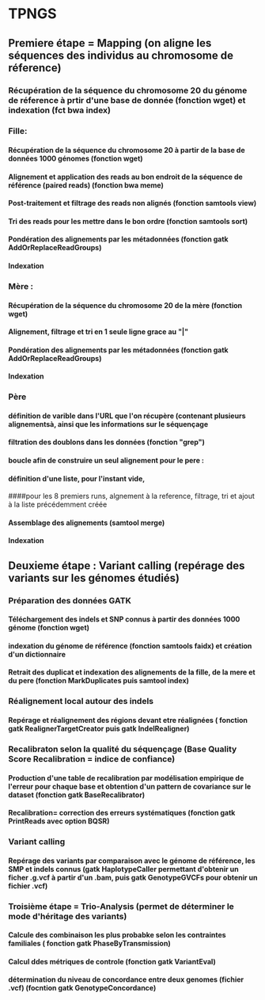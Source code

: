 # TPNGS

## Premiere étape = Mapping (on aligne les séquences des individus au chromosome de réference)
### Récupération de la séquence du chromosome 20 du génome de réference à prtir d'une base de donnée (fonction wget) et indexation (fct bwa index)
### Fille:
#### Récupération de la séquence du chromosome 20 à partir de la base de données 1000 génomes (fonction wget)
#### Alignement et application des reads au bon endroit de la séquence de référence (paired reads) (fonction bwa meme)
#### Post-traitement et filtrage des reads non alignés (fonction samtools view)
#### Tri des reads pour les mettre dans le bon ordre (fonction samtools sort)
#### Pondération des alignements par les métadonnées (fonction gatk AddOrReplaceReadGroups)
#### Indexation 
### Mère :
#### Récupération de la séquence du chromosome 20 de la mère (fonction wget)
#### Alignement, filtrage et tri en 1 seule ligne grace au "|" 
#### Pondération des alignements par les métadonnées (fonction gatk AddOrReplaceReadGroups)
#### Indexation 
### Père
#### définition de varible dans l'URL que l'on récupère (contenant plusieurs alignementsà, ainsi que les informations sur le séquençage
#### filtration des doublons dans les données (fonction "grep")
#### boucle afin de construire un seul alignement pour le pere : 
#### définition d'une liste, pour l'instant vide,
####pour les 8 premiers runs, algnement à la reference, filtrage, tri et ajout à la liste précédemment créée
#### Assemblage des alignements (samtool merge)
#### Indexation


## Deuxieme étape : Variant calling (repérage des variants sur les génomes étudiés)

### Préparation des données GATK
#### Téléchargement des indels et SNP connus à partir des données 1000 génome (fonction wget)
#### indexation du génome de référence (fonction samtools faidx) et création d'un dictionnaire 
#### Retrait des duplicat et indexation des alignements de la fille, de la mere et du pere (fonction MarkDuplicates puis samtool index)

### Réalignement local autour des indels
#### Repérage et réalignement des régions devant etre réalignées ( fonction gatk RealignerTargetCreator puis gatk IndelRealigner)

### Recalibraton selon la qualité du séquençage (Base Quality Score Recalibration = indice de confiance)
#### Production d'une table de recalibration par modélisation empirique de l'erreur pour chaque base et obtention d'un pattern de covariance sur le dataset (fonction gatk BaseRecalibrator)
#### Recalibration= correction des erreurs systématiques (fonction gatk PrintReads avec option BQSR)

### Variant calling
#### Repérage des variants par comparaison avec le génome de référence, les SMP et indels connus (gatk HaplotypeCaller permettant d'obtenir un ficher .g.vcf à partir d'un .bam, puis gatk GenotypeGVCFs pour obtenir un fichier .vcf)


### Troisième étape = Trio-Analysis (permet de déterminer le mode d'héritage des variants)
#### Calcule des combinaison les plus probabke selon les contraintes familiales ( fonction gatk PhaseByTransmission)
#### Calcul ddes métriques de controle (fonction gatk VariantEval)
#### détermination du niveau de concordance entre deux genomes (fichier .vcf) (focntion gatk GenotypeConcordance)
